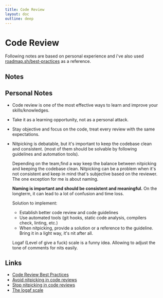 ```yaml
---
title: Code Review
layout: doc
outline: deep
---
```


# Code Review

Following notes are based on personal experience and i've also used [roadmap.sh/best-practices](https://roadmap.sh/best-practices/code-review) as a reference.

## Notes

## Personal Notes

- Code review is one of the most effective ways to learn and improve your skills/knowledges.
- Take it as a learning opportunity, not as a personal attack.
- Stay objective and focus on the code, treat every review with the same expectations.
- Nitpicking is debatable, but it's important to keep the codebase clean and consistent. (most of them should be solvable by following guidelines and automation tools).

  Depending on the team,find a way keep the balance between nitpicking and keeping the codebase clean. Nitpicking can be a problem when it's not consistent and keep in mind that's subjective based on the reviewer. The one exception for me is about naming.

  **Naming is important and should be consistent and meaningful.** On the longterm, it can lead to a lot of confusion and time loss.

  Solution to implement:

  - Establish better code review and code guidelines
  - Use automated tools (git hooks, static code analysis, compilers check, linting, etc.)
  - When nitpicking, provide a solution or a reference to the guideline. Bring it in a light way, it's nit after all.

  Logaf (Level of give a fuck) scale is a funny idea. Allowing to adjust the tone of comments for nits easily. <Badge text="need to give it a try" type="warning"/>

## Links

- [Code Review Best Practices](https://roadmap.sh/best-practices/code-review)
- [Avoid nitpicking in code reviews](https://blog.joetr.com/avoid-nitpicking-in-code-reviews)
- [Stop nitpicking in code reviews](https://blog.danlew.net/2021/02/23/stop-nitpicking-in-code-reviews/)
- [The logaf scale](https://blog.danlew.net/2020/04/15/the-logaf-scale/)
